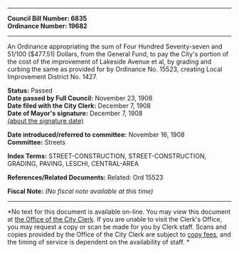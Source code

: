 * * * * *  
  
**Council Bill Number: [](#h0)[](#h2)6835**   
**Ordinance Number: 19682**  
  
* * * * *  
  
An Ordinance appropriating the sum of Four Hundred Seventy-seven and 51/100 ($477.51) Dollars, from the General Fund, to pay the City's portion of the cost of the improvement of Lakeside Avenue et al, by grading and curbing the same as provided for by Ordinance No. 15523, creating Local Improvement District No. 1427.  
  
**Status:** Passed   
**Date passed by Full Council:** November 23, 1908   
**Date filed with the City Clerk:** December 7, 1908   
**Date of Mayor's signature:** December 7, 1908   
[(about the signature date)](/~public/approvaldate.htm)   
  
  
**Date introduced/referred to committee:** November 16, 1908   
**Committee:** Streets   
  
**Index Terms:** STREET-CONSTRUCTION, STREET-CONSTRUCTION, GRADING, PAVING, LESCHI, CENTRAL-AREA  
  
**References/Related Documents:** Related: Ord 15523  
  
**Fiscal Note:** *(No fiscal note available at this time)*  
  
* * * * *  
  
*No text for this document is available on-line. You may view this document at [the Office of the City Clerk](http://www.seattle.gov/leg/clerk/contactUs.htm). If you are unable to visit the Clerk's Office, you may request a copy or scan be made for you by Clerk staff. Scans and copies provided by the Office of the City Clerk are subject to [copy fees](http://clerk.seattle.gov/~public/clerkfees.htm), and the timing of service is dependent on the availability of staff. *  
  
  
